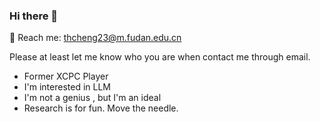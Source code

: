 ### Hi there 👋

📮 Reach me: thcheng23@m.fudan.edu.cn

Please at least let me know who you are when contact me through email.

* Former XCPC Player
* I'm interested in LLM
* I'm not a genius , but I'm an ideal
* Research is for fun. Move the needle.

<!--
**crazycth/crazycth** is a ✨ _special_ ✨ repository because its `README.md` (this file) appears on your GitHub profile.

Here are some ideas to get you started:

- 🔭 I’m currently working on ...
- 🌱 I’m currently learning ...
- 👯 I’m looking to collaborate on ...
- 🤔 I’m looking for help with ...
- 💬 Ask me about ...
- 📫 How to reach me: ...
- 😄 Pronouns: ...
- ⚡ Fun fact: ...
-->

